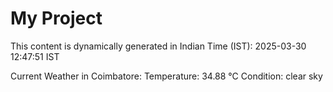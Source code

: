 # My Project

This content is dynamically generated in Indian Time (IST): 2025-03-30 12:47:51 IST


Current Weather in Coimbatore:
Temperature: 34.88 °C
Condition: clear sky
